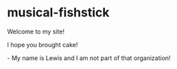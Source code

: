 # musical-fishstick

<p>Welcome to my site!</p>
<p>I hope you brought cake!</p>
- My name is Lewis and I am not part of that organization!
